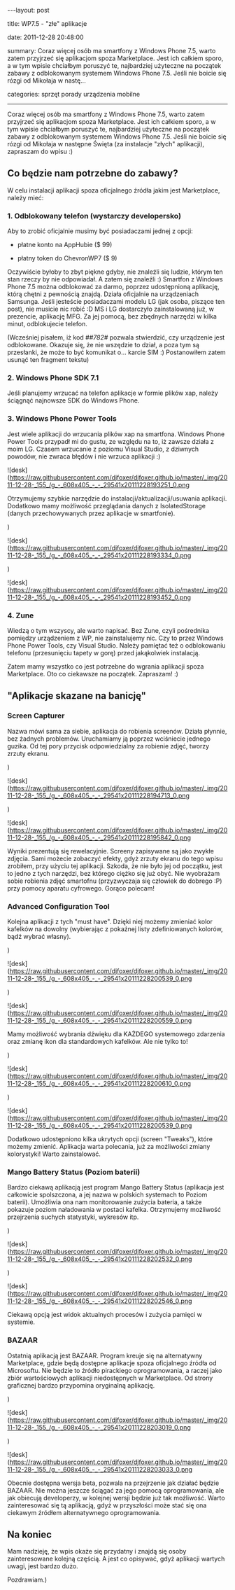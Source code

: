 ﻿---layout:     post

title:      WP7.5 - &quot;złe&quot; aplikacje

date:       2011-12-28 20:48:00

summary:    Coraz więcej osób ma smartfony z Windows Phone 7.5, warto zatem przyjrzeć się aplikacjom spoza Marketplace. Jest ich całkiem sporo, a w tym wpisie chciałbym poruszyć te, najbardziej użyteczne na początek zabawy z odblokowanym systemem Windows Phone 7.5. Jeśli nie boicie się rózgi od Mikołaja w nastę...

categories: sprzęt porady urządzenia mobilne

---




Coraz więcej osób ma smartfony z Windows Phone 7.5, warto zatem przyjrzeć się aplikacjom spoza Marketplace. Jest ich całkiem sporo, a w tym wpisie chciałbym poruszyć te, najbardziej użyteczne na początek zabawy z odblokowanym systemem Windows Phone 7.5. Jeśli nie boicie się rózgi od Mikołaja w następne Święta (za instalacje &quot;złych&quot; aplikacji), zapraszam do wpisu :)




## Co będzie nam potrzebne do zabawy?





W celu instalacji aplikacji spoza oficjalnego źródła jakim jest Marketplace, należy mieć:




### 1. Odblokowany telefon (wystarczy developersko)




Aby to zrobić oficjalnie musimy być posiadaczami jednej z opcji:



  * płatne konto na AppHubie ($ 99)





  * płatny token do ChevronWP7 ($ 9)



Oczywiście byłoby to zbyt piękne gdyby, nie znaleźli się ludzie, którym ten stan rzeczy by nie odpowiadał. A zatem się znaleźli :) Smartfon z Windows Phone 7.5 można odblokować za darmo, poprzez udostępnioną aplikację, którą chętni z pewnością znajdą. Działa oficjalnie na urządzeniach Samsunga. Jeśli jesteście posiadaczami modelu LG (jak osoba, piszące ten post), nie musicie nic robić :D MS i LG dostarczyło zainstalowaną już, w prezencie, aplikację MFG. Za jej pomocą, bez zbędnych narzędzi w kilka minut, odblokujecie telefon. 

(Wcześniej pisałem, iż kod  *##782#*  pozwala stwierdzić, czy urządzenie jest odblokowane. Okazuje się, że nie wszędzie to dział, a poza tym są przesłanki, że może to być komunikat o... karcie SIM :) Postanowiłem zatem usunąć ten fragment tekstu)




### 2. Windows Phone SDK 7.1


 

Jeśli planujemy wrzucać na telefon aplikacje w formie plików xap, należy ściągnąć najnowsze SDK do Windows Phone.




### 3. Windows Phone Power Tools 


 

Jest wiele aplikacji do wrzucania plików xap na smartfona. Windows Phone Power Tools przypadł mi do gustu, ze względu na to, iż zawsze działa z moim LG. Czasem wrzucanie z poziomu Visual Studio, z dziwnych powodów, nie zwraca błędów i nie wrzuca aplikacji :)




![desk](https://raw.githubusercontent.com/djfoxer/djfoxer.github.io/master/_img/2011-12-28-_155_/g_-_608x405_-_-_29541x20111228193251_0.png




Otrzymujemy szybkie narzędzie do instalacji/aktualizacji/usuwania aplikacji. Dodatkowo mamy możliwość przeglądania danych z IsolatedStorage (danych przechowywanych przez aplikacje w smartfonie).

)


![desk](https://raw.githubusercontent.com/djfoxer/djfoxer.github.io/master/_img/2011-12-28-_155_/g_-_608x405_-_-_29541x20111228193334_0.png



)


![desk](https://raw.githubusercontent.com/djfoxer/djfoxer.github.io/master/_img/2011-12-28-_155_/g_-_608x405_-_-_29541x20111228193452_0.png







### 4. Zune


 

Wiedzą o tym wszyscy, ale warto napisać. Bez Zune, czyli pośrednika pomiędzy urządzeniem z WP, nie zainstalujemy nic. Czy to przez Windows Phone Power Tools, czy Visual Studio. Należy pamiętać też o odblokowaniu telefonu (przesunięciu tapety w gorę) przed jakąkolwiek instalacją.

Zatem mamy wszystko co jest potrzebne do wgrania aplikacji spoza Marketplace. Oto co ciekawsze na początek. Zapraszam! :)




## &quot;Aplikacje skazane na banicję&quot;







### Screen Capturer




Nazwa mówi sama za siebie, aplikacja do robienia screenów. Działa płynnie, bez żadnych problemów. Uruchamiamy ją poprzez wciśniecie jednego guzika. Od tej pory przycisk odpowiedzialny za robienie zdjęć, tworzy zrzuty ekranu. 

)


![desk](https://raw.githubusercontent.com/djfoxer/djfoxer.github.io/master/_img/2011-12-28-_155_/g_-_608x405_-_-_29541x20111228194713_0.png



)


![desk](https://raw.githubusercontent.com/djfoxer/djfoxer.github.io/master/_img/2011-12-28-_155_/g_-_608x405_-_-_29541x20111228195842_0.png




Wyniki prezentują się rewelacyjnie. Screeny zapisywane są jako zwykłe zdjęcia. Sami możecie zobaczyć efekty, gdyż zrzuty ekranu do tego wpisu zrobiłem, przy użyciu tej aplikacji.
Szkoda, że nie było jej od początku, jest to jedno z tych narzędzi, bez którego ciężko się już obyć. Nie wyobrażam sobie robienia zdjęć smartofnu (przyzwyczaja się człowiek do dobrego :P) przy pomocy aparatu cyfrowego. Gorąco polecam!




### Advanced Configuration Tool


 

Kolejna aplikacji z tych &quot;must have&quot;. Dzięki niej możemy zmieniać kolor kafelków na dowolny (wybierając z pokaźnej listy zdefiniowanych kolorów, bądź wybrać własny). 


)


![desk](https://raw.githubusercontent.com/djfoxer/djfoxer.github.io/master/_img/2011-12-28-_155_/g_-_608x405_-_-_29541x20111228200539_0.png



)


![desk](https://raw.githubusercontent.com/djfoxer/djfoxer.github.io/master/_img/2011-12-28-_155_/g_-_608x405_-_-_29541x20111228200559_0.png




Mamy możliwość wybrania dźwięku dla KAŻDEGO systemowego zdarzenia oraz zmianę ikon dla standardowych kafelków. Ale nie tylko to!

)


![desk](https://raw.githubusercontent.com/djfoxer/djfoxer.github.io/master/_img/2011-12-28-_155_/g_-_608x405_-_-_29541x20111228200610_0.png



)


![desk](https://raw.githubusercontent.com/djfoxer/djfoxer.github.io/master/_img/2011-12-28-_155_/g_-_608x405_-_-_29541x20111228200539_0.png




Dodatkowo udostępniono kilka ukrytych opcji (screen &quot;Tweaks&quot;), które możemy zmienić.
Aplikacja warta polecania, już za możliwości zmiany kolorystyki! Warto zainstalować.




### Mango Battery Status (Poziom baterii)




Bardzo ciekawą aplikacją jest program Mango Battery Status (aplikacja jest całkowicie spolszczona, a jej nazwa w polskich systemach to Poziom baterii). Umożliwia ona nam monitorowanie zużycia bateria, a także pokazuje poziom naładowania w postaci kafelka. Otrzymujemy możliwość przejrzenia suchych statystyki, wykresów itp.


)


![desk](https://raw.githubusercontent.com/djfoxer/djfoxer.github.io/master/_img/2011-12-28-_155_/g_-_608x405_-_-_29541x20111228202532_0.png



)


![desk](https://raw.githubusercontent.com/djfoxer/djfoxer.github.io/master/_img/2011-12-28-_155_/g_-_608x405_-_-_29541x20111228202546_0.png




Ciekawą opcją jest widok aktualnych procesów i zużycia pamięci w systemie. 




### BAZAAR




Ostatnią aplikacją jest BAZAAR. Program kreuje się na alternatywny Marketplace, gdzie będą dostępne aplikacje spoza oficjalnego źródła od Microsoftu. Nie będzie to źródło pirackiego oprogramowania, a raczej jako zbiór wartościowych aplikacji niedostępnych w Marketplace. Od strony graficznej bardzo przypomina oryginalną aplikację.

)


![desk](https://raw.githubusercontent.com/djfoxer/djfoxer.github.io/master/_img/2011-12-28-_155_/g_-_608x405_-_-_29541x20111228203019_0.png



)


![desk](https://raw.githubusercontent.com/djfoxer/djfoxer.github.io/master/_img/2011-12-28-_155_/g_-_608x405_-_-_29541x20111228203033_0.png




Obecnie dostępna wersja beta, pozwala na przejrzenie jak działać będzie BAZAAR. Nie można jeszcze ściągać za jego pomocą oprogramowania, ale jak obiecują developerzy, w kolejnej wersji będzie już tak możliwość. Warto zainteresować się  tą aplikacją, gdyż w przyszłości może stać się ona ciekawym źródłem alternatywnego oprogramowania.





## Na koniec




Mam nadzieję, że wpis okaże się przydatny i znajdą się osoby zainteresowane kolejną częścią. A jest co opisywać, gdyż aplikacji wartych uwagi, jest bardzo dużo.

Pozdrawiam.)